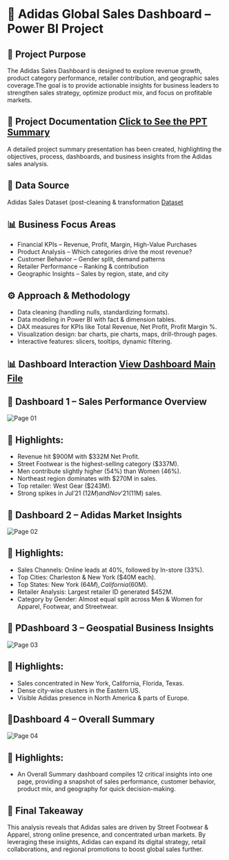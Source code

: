 # 👟 Adidas Global Sales Dashboard – Power BI Project

## 📌 Project Purpose
The Adidas Sales Dashboard is designed to explore revenue growth, product category performance, retailer contribution, and geographic sales coverage.The goal is to provide actionable insights for business leaders to strengthen sales strategy, optimize product mix, and focus on profitable markets.

## 📑 Project Documentation  <a href="https://github.com/sabaribala2004-dataanalyst/Dashboard-Design/blob/main/Adidas%20Sales%20Summary.pptx"> Click to See the PPT Summary</a>
A detailed project summary presentation has been created, highlighting the objectives, process, dashboards, and business insights from the Adidas sales analysis.

## 📂 Data Source
Adidas Sales Dataset (post-cleaning & transformation <a href="https://github.com/sabaribala2004-dataanalyst/Dashboard-Design/blob/main/AdidasSalesdata.xlsx"> Dataset</a>

## 📊 Business Focus Areas
- Financial KPIs – Revenue, Profit, Margin, High-Value Purchases
- Product Analysis – Which categories drive the most revenue?
- Customer Behavior – Gender split, demand patterns
- Retailer Performance – Ranking & contribution
- Geographic Insights – Sales by region, state, and city

## ⚙️ Approach & Methodology
- Data cleaning (handling nulls, standardizing formats).
- Data modeling in Power BI with fact & dimension tables.
- DAX measures for KPIs like Total Revenue, Net Profit, Profit Margin %.
- Visualization design: bar charts, pie charts, maps, drill-through pages.
- Interactive features: slicers, tooltips, dynamic filtering.

## 📊 Dashboard Interaction  <a href="https://github.com/sabaribala2004-dataanalyst/Dashboard-Design/blob/main/Adidas%20Sales%20Dashboard.pbix"> View Dashboard Main File </a>

## 📌 Dashboard 1 – Sales Performance Overview

![Page 01](https://github.com/user-attachments/assets/1b67065c-43fb-4381-83ca-2ea042f08816)

  ## 🔎 Highlights:
  - Revenue hit $900M with $332M Net Profit.
  - Street Footwear is the highest-selling category ($337M).
  - Men contribute slightly higher (54%) than Women (46%).
  - Northeast region dominates with $270M in sales.
  - Top retailer: West Gear ($243M).
  - Strong spikes in Jul’21 ($12M) and Nov’21 ($11M) sales.


## 📌 Dashboard 2 – Adidas Market Insights

![Page 02](https://github.com/user-attachments/assets/78a5c0da-5c56-4b65-abaa-0ec6936f306d)

  ## 🔎 Highlights:
  - Sales Channels: Online leads at 40%, followed by In-store (33%).
  - Top Cities: Charleston & New York ($40M each).
  - Top States: New York ($64M), California ($60M).
  - Retailer Analysis: Largest retailer ID generated $452M.
  - Category by Gender: Almost equal split across Men & Women for Apparel, Footwear, and Streetwear.


## 📌 PDashboard 3 – Geospatial Business Insights

![Page 03](https://github.com/user-attachments/assets/0e16c95d-c79f-409f-bb16-2b5b72aba73a)

  ## 🔎 Highlights:
  - Sales concentrated in New York, California, Florida, Texas.
  - Dense city-wise clusters in the Eastern US.
  - Visible Adidas presence in North America & parts of Europe.


## 📌Dashboard 4 – Overall Summary

![Page 04](https://github.com/user-attachments/assets/7f722156-40d4-46e7-a60e-6bee7e8a37df)

  ## 🔎 Highlights:
  - An Overall Summary dashboard compiles 12 critical insights into one page, providing a snapshot of sales performance, customer behavior, product mix, and geography for quick decision-making.

## 🏁 Final Takeaway
This analysis reveals that Adidas sales are driven by Street Footwear & Apparel, strong online presence, and concentrated urban markets. By leveraging these insights, Adidas can expand its digital strategy, retail collaborations, and regional promotions to boost global sales further.

  

  
